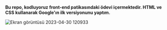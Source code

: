 
**Bu repo, kodluyoruz front-end patikasındaki ödevi içermektedir. HTML ve CSS kullanarak Google'ın ilk versiyonunu yaptım.**

![Ekran görüntüsü 2023-04-30 120933](https://user-images.githubusercontent.com/116026974/235345155-801942ae-c36d-476f-8652-017b93f1b4b1.png)

